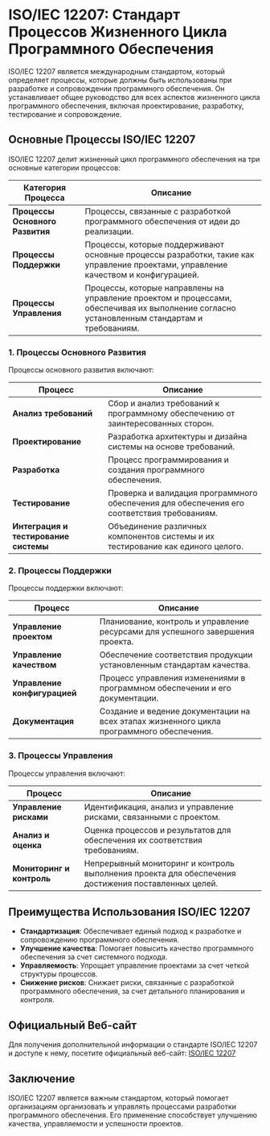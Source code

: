 # ISO/IEC 12207: Стандарт Процессов Жизненного Цикла Программного Обеспечения 

ISO/IEC 12207 является международным стандартом, который определяет процессы, которые должны быть использованы при разработке и сопровождении программного обеспечения. Он устанавливает общее руководство для всех аспектов жизненного цикла программного обеспечения, включая проектирование, разработку, тестирование и сопровождение.

## Основные Процессы ISO/IEC 12207

ISO/IEC 12207 делит жизненный цикл программного обеспечения на три основные категории процессов:

| Категория Процесса             | Описание                                                                          |
|--------------------------------|----------------------------------------------------------------------------------|
| **Процессы Основного Развития**| Процессы, связанные с разработкой программного обеспечения от идеи до реализации. |
| **Процессы Поддержки**         | Процессы, которые поддерживают основные процессы разработки, такие как управление проектами, управление качеством и конфигурацией. |
| **Процессы Управления**        | Процессы, которые направлены на управление проектом и процессами, обеспечивая их выполнение согласно установленным стандартам и требованиям. |

### 1. Процессы Основного Развития

Процессы основного развития включают:

| Процесс                        | Описание                                                                          |
|-------------------------------|----------------------------------------------------------------------------------|
| **Анализ требований**         | Сбор и анализ требований к программному обеспечению от заинтересованных сторон.  |
| **Проектирование**            | Разработка архитектуры и дизайна системы на основе требований.                   |
| **Разработка**                | Процесс программирования и создания программного обеспечения.                    |
| **Тестирование**              | Проверка и валидация программного обеспечения для обеспечения его соответствия требованиям. |
| **Интеграция и тестирование системы** | Объединение различных компонентов системы и их тестирование как единого целого. |

### 2. Процессы Поддержки

Процессы поддержки включают:

| Процесс                        | Описание                                                                          |
|-------------------------------|----------------------------------------------------------------------------------|
| **Управление проектом**       | Планиование, контроль и управление ресурсами для успешного завершения проекта.   |
| **Управление качеством**      | Обеспечение соответствия продукции установленным стандартам качества.           |
| **Управление конфигурацией**  | Процесс управления изменениями в программном обеспечении и его документации.    |
| **Документация**              | Создание и ведение документации на всех этапах жизненного цикла программного обеспечения. |

### 3. Процессы Управления

Процессы управления включают:

| Процесс                        | Описание                                                                          |
|-------------------------------|----------------------------------------------------------------------------------|
| **Управление рисками**        | Идентификация, анализ и управление рисками, связанными с проектом.              |
| **Анализ и оценка**          | Оценка процессов и результатов для обеспечения их соответствия требованиям.     |
| **Мониторинг и контроль**     | Непрерывный мониторинг и контроль выполнения проекта для обеспечения достижения поставленных целей. |

## Преимущества Использования ISO/IEC 12207

- **Стандартизация**: Обеспечивает единый подход к разработке и сопровождению программного обеспечения.
- **Улучшение качества**: Помогает повысить качество программного обеспечения за счет системного подхода.
- **Управляемость**: Упрощает управление проектами за счет четкой структуры процессов.
- **Снижение рисков**: Снижает риски, связанные с разработкой программного обеспечения, за счет детального планирования и контроля.

## Официальный Веб-сайт

Для получения дополнительной информации о стандарте ISO/IEC 12207 и доступе к нему, посетите официальный веб-сайт: [ISO/IEC 12207](https://www.iso.org/standard/50730.html)

## Заключение

ISO/IEC 12207 является важным стандартом, который помогает организациям организовать и управлять процессами разработки программного обеспечения. Его применение способствует улучшению качества, управляемости и успешности проектов.

